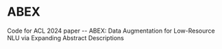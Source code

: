 # ABEX
Code for ACL 2024 paper  -- ABEX: Data Augmentation for Low-Resource NLU via Expanding Abstract Descriptions
